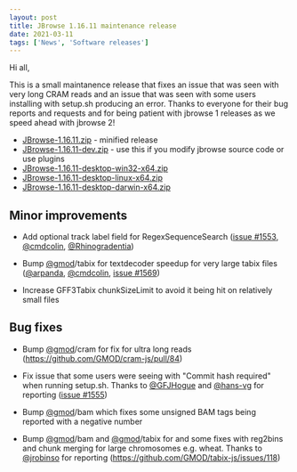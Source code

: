 ```yaml
---
layout: post
title: JBrowse 1.16.11 maintenance release
date: 2021-03-11
tags: ['News', 'Software releases']
---
```


Hi all,

This is a small maintanence release that fixes an issue that was seen with very
long CRAM reads and an issue that was seen with some users installing with
setup.sh producing an error. Thanks to everyone for their bug reports and
requests and for being patient with jbrowse 1 releases as we speed ahead with
jbrowse 2!

- [JBrowse-1.16.11.zip](https://github.com/GMOD/jbrowse/releases/download/1.16.11-release/JBrowse-1.16.11.zip) -
  minified release
- [JBrowse-1.16.11-dev.zip](https://github.com/GMOD/jbrowse/archive/1.16.11-release.zip) -
  use this if you modify jbrowse source code or use plugins
- [JBrowse-1.16.11-desktop-win32-x64.zip](https://github.com/GMOD/jbrowse/releases/download/1.16.11-release/JBrowse-1.16.11-desktop-win32-x64.zip)
- [JBrowse-1.16.11-desktop-linux-x64.zip](https://github.com/GMOD/jbrowse/releases/download/1.16.11-release/JBrowse-1.16.11-desktop-linux-x64.zip)
- [JBrowse-1.16.11-desktop-darwin-x64.zip](https://github.com/GMOD/jbrowse/releases/download/1.16.11-release/JBrowse-1.16.11-desktop-darwin-x64.zip)

## Minor improvements

- Add optional track label field for RegexSequenceSearch
  (<a href="https://github.com/gmod/jbrowse/issues/1553">issue #1553</a>,
  <a href="https://github.com/cmdcolin">@cmdcolin</a>,
  <a href="https://github.com/Rhinogradentia">@Rhinogradentia</a>)

- Bump <a href="https://github.com/gmod">@gmod</a>/tabix for textdecoder speedup
  for very large tabix files (<a href="https://github.com/arpanda">@arpanda</a>,
  <a href="https://github.com/cmdcolin">@cmdcolin</a>,
  <a href="https://github.com/gmod/jbrowse/pull/1569">issue #1569</a>)

- Increase GFF3Tabix chunkSizeLimit to avoid it being hit on relatively small
  files

## Bug fixes

- Bump <a href="https://github.com/gmod">@gmod</a>/cram for fix for ultra long
  reads (https://github.com/GMOD/cram-js/pull/84)

- Fix issue that some users were seeing with "Commit hash required" when running
  setup.sh. Thanks to <a href="https://github.com/GFJHogue">@GFJHogue</a> and
  <a href="https://github.com/hans-vg">@hans-vg</a> for reporting
  (<a href="https://github.com/gmod/jbrowse/issues/1555">issue #1555</a>)

- Bump <a href="https://github.com/gmod">@gmod</a>/bam which fixes some unsigned
  BAM tags being reported with a negative number

- Bump <a href="https://github.com/gmod">@gmod</a>/bam and
  <a href="https://github.com/gmod">@gmod</a>/tabix for and some fixes with
  reg2bins and chunk merging for large chromosomes e.g. wheat. Thanks to
  <a href="https://github.com/jrobinso">@jrobinso</a> for reporting
  (https://github.com/GMOD/tabix-js/issues/118)
